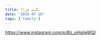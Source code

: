 ```yaml
---
title: نگیم چرا؟
date: "2019-07-26"
tags: ['family']
---
```


https://www.instagram.com/p/Bz_uHqjIeWQ/